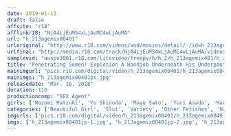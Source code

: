 ```yaml
---
date: 2019-01-13
draft: false
affsite: "r18"
afflinkr18: "NjA4LjEuMS4xLjAuMC4wLjAuMA"
url: "h_213agemix00401"
urloriginal: "http://www.r18.com/videos/vod/movies/detail/-/id=h_213agemix00401"
urlfinal: "http://media.r18.com/track/NjA4LjEuMS4xLjAuMC4wLjAuMA/videos/vod/movies/detail/-/id=h_213agemix00401"
samplevid: "awspv3001.r18.com/litevideo/freepv/h/h_2/h_213agemix401/h_213agemix401_dmb_w.mp4"
title: "Penetrating Semen! Explosion A Handjob Underneath His Underpants 2 He Can't See Her Hands, But Underneath His Underpants They're Out Of Control! Secret Sexy Things Going On In That Musty Stinky Place"
mainimgurl: "pics.r18.com/digital/video/h_213agemix00401/h_213agemix00401ps.jpg"
mainimgs: "h_213agemix00401ps.jpg"
releasedate: "Mar. 16, 2018"
duration: 110
productioncomp: "SEX Agent"
girls: ['Nozomi Hatzuki', 'Yu Shinoda', 'Mayu Sato', 'Yuri Asada', 'Hana Aoyama', 'Miori Matsushita', 'Kanon Akiyoshi', 'Mao Hamasaki', 'Hana Misora']
categories: ['Beautiful Girl', 'Slut', 'Variety', 'Other Fetishes', 'Handjob', 'Dirty Talk', 'Masochist Man', 'Hi-Def']
imgurls: ['pics.r18.com/digital/video/h_213agemix00401/h_213agemix00401jp-1.jpg', 'pics.r18.com/digital/video/h_213agemix00401/h_213agemix00401jp-2.jpg', 'pics.r18.com/digital/video/h_213agemix00401/h_213agemix00401jp-3.jpg', 'pics.r18.com/digital/video/h_213agemix00401/h_213agemix00401jp-4.jpg', 'pics.r18.com/digital/video/h_213agemix00401/h_213agemix00401jp-5.jpg', 'pics.r18.com/digital/video/h_213agemix00401/h_213agemix00401jp-6.jpg', 'pics.r18.com/digital/video/h_213agemix00401/h_213agemix00401jp-7.jpg', 'pics.r18.com/digital/video/h_213agemix00401/h_213agemix00401jp-8.jpg', 'pics.r18.com/digital/video/h_213agemix00401/h_213agemix00401jp-9.jpg', 'pics.r18.com/digital/video/h_213agemix00401/h_213agemix00401jp-10.jpg', 'pics.r18.com/digital/video/h_213agemix00401/h_213agemix00401jp-11.jpg', 'pics.r18.com/digital/video/h_213agemix00401/h_213agemix00401jp-12.jpg', 'pics.r18.com/digital/video/h_213agemix00401/h_213agemix00401jp-13.jpg', 'pics.r18.com/digital/video/h_213agemix00401/h_213agemix00401jp-14.jpg', 'pics.r18.com/digital/video/h_213agemix00401/h_213agemix00401jp-15.jpg', 'pics.r18.com/digital/video/h_213agemix00401/h_213agemix00401jp-16.jpg', 'pics.r18.com/digital/video/h_213agemix00401/h_213agemix00401jp-17.jpg', 'pics.r18.com/digital/video/h_213agemix00401/h_213agemix00401jp-18.jpg', 'pics.r18.com/digital/video/h_213agemix00401/h_213agemix00401jp-19.jpg', 'pics.r18.com/digital/video/h_213agemix00401/h_213agemix00401jp-20.jpg']
imgs: ['h_213agemix00401jp-1.jpg', 'h_213agemix00401jp-2.jpg', 'h_213agemix00401jp-3.jpg', 'h_213agemix00401jp-4.jpg', 'h_213agemix00401jp-5.jpg', 'h_213agemix00401jp-6.jpg', 'h_213agemix00401jp-7.jpg', 'h_213agemix00401jp-8.jpg', 'h_213agemix00401jp-9.jpg', 'h_213agemix00401jp-10.jpg', 'h_213agemix00401jp-11.jpg', 'h_213agemix00401jp-12.jpg', 'h_213agemix00401jp-13.jpg', 'h_213agemix00401jp-14.jpg', 'h_213agemix00401jp-15.jpg', 'h_213agemix00401jp-16.jpg', 'h_213agemix00401jp-17.jpg', 'h_213agemix00401jp-18.jpg', 'h_213agemix00401jp-19.jpg', 'h_213agemix00401jp-20.jpg']
---
```

